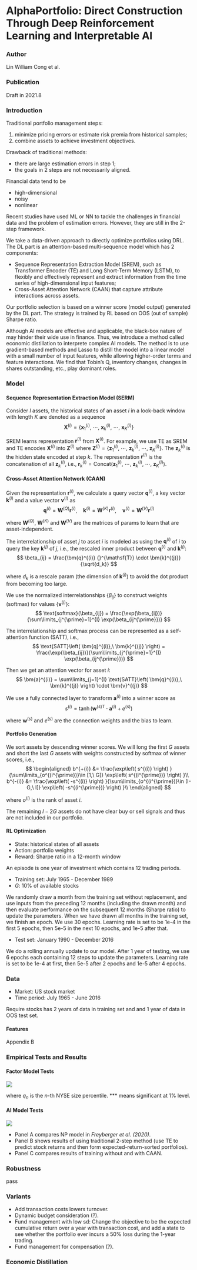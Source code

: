 # AlphaPortfolio: Direct Construction Through Deep Reinforcement Learning and Interpretable AI

### Author <!-- {docsify-ignore} -->
Lin William Cong et al.

### Publication <!-- {docsify-ignore} -->
Draft in 2021.8

### Introduction
Traditional portfolio management steps:
1. minimize pricing errors or estimate risk premia from historical samples;
2. combine assets to achieve investment objectives.

Drawback of traditional methods:
- there are large estimation errors in step 1;
- the goals in 2 steps are not necessarily aligned.

Financial data tend to be 
- high-dimensional
- noisy
- nonlinear

Recent studies have used ML or NN to tackle the challenges in financial data and the problem of estimation errors. However, they are still in the 2-step framework.

We take a data-driven approach to directly optimize portfolios using DRL. The DL part is an attention-based multi-sequence model which has 2 components: 
- Sequence Representation Extraction Model (SREM), such as Transformer Encoder (TE) and Long Short-Term Memory (LSTM), to flexibly and effectively represent and extract information from the time series of high-dimensional input features;
- Cross-Asset Attention Network (CAAN) that capture attribute interactions across assets.
 
Our portfolio selection is based on a winner score (model output) generated by the DL part. The strategy is trained by RL based on OOS (out of sample) Sharpe ratio.

Although AI models are effective and applicable, the black-box nature of may hinder their wide use in finance. Thus, we introduce a method called economic distillation to interprete complex AI models. The method is to use gradient-based methods and Lasso to distill the model into a linear model with a small number of input features, while allowing higher-order terms and feature interactions. We find that Tobin’s Q, inventory changes, changes in shares outstanding, etc., play dominant roles.

### Model

#### Sequence Representation Extraction Model (SERM)
Consider $I$ assets, the historical states of an asset $i$ in a look-back window with length $K$ are denoted as a sequence 
$$
\bm{X}^{(i)} = \left\{\bm{x}_1^{(i)},\ \cdots,\ \bm{x}_k^{(i)},\ \cdots,\ \bm{x}_K^{(i)} \right\}
$$

SREM learns representation $\bm{r}^{(i)}$ from $\bm{X}^{(i)}$. For example, we use TE as SREM and TE encodes $\bm{X}^{(i)}$ into $\bm{Z}^{(i)}$ where $\bm{Z}^{(i)}=\left\{\bm{z}_1^{(i)},\ \cdots,\ \bm{z}_k^{(i)},\ \cdots,\ \bm{z}_K^{(i)} \right\}$. The $\bm{z}_k^{(i)}$ is the hidden state encoded at step $k$. The representation $\bm{r}^{(i)}$ is the concatenation of all $\bm{z}_k^{(i)}$, i.e., $\bm{r}_k^{(i)}=\text{Concat}\left( \bm{z}_1^{(i)},\ \cdots,\ \bm{z}_k^{(i)},\ \cdots,\ \bm{z}_K^{(i)} \right)$.

#### Cross-Asset Attention Network (CAAN)
Given the representation $\bm{r}^{(i)}$, we calculate a query vector $\bm{q}^{(i)}$, a key vector $\bm{k}^{(i)}$ and a value vector $\bm{v}^{(i)}$ as 
$$
\bm{q}^{(i)} = \bm{W}^{(Q)} \bm{r}^{(i)},\quad \bm{k}^{(i)} = \bm{W}^{(K)} \bm{r}^{(i)},\quad \bm{v}^{(i)} = \bm{W}^{(V)} \bm{r}^{(i)}
$$

where $\bm{W}^{(Q)}$, $\bm{W}^{(K)}$ and $\bm{W}^{(V)}$ are the matrices of params to learn that are asset-independent.

The interrelationship of asset $j$ to asset $i$ is modeled as using the $\bm{q}^{(i)}$ of $i$ to query the key $\bm{k}^{(j)}$ of $j$, i.e., the rescaled inner product between $\bm{q}^{(i)}$ and $\bm{k}^{(j)}$: 
$$
\beta_{ij} = \frac{\bm{q}^{(i)} {}^{\mathsf{T}} \cdot \bm{k}^{(j)}}{\sqrt{d_k}}
$$

where $d_k$ is a rescale param (the dimension of $\bm{k}^{(j)}$) to avoid the dot product from becoming too large.

We use the normalized interrelationships $\left\{ \beta_{ij} \right\}$ to construct weights (softmax) for values $\left\{ \bm{v}^{(j)} \right\}$: 
$$
\text{softmax}(\beta_{ij}) = \frac{\exp(\beta_{ij})}{\sum\limits_{j^{\prime}=1}^{I} \exp(\beta_{ij^{\prime}})}
$$

The interrelationship and softmax process can be represented as a self-attention function (SATT), i.e., 
$$
\text{SATT}\left( \bm{q}^{(i)},\ \bm{k}^{(j)} \right) = \frac{\exp(\beta_{ij})}{\sum\limits_{j^{\prime}=1}^{I} \exp(\beta_{ij^{\prime}})}
$$

Then we get an attention vector for asset $i$: 
$$
\bm{a}^{(i)} = \sum\limits_{j=1}^{I} \text{SATT}\left( \bm{q}^{(i)},\ \bm{k}^{(j)} \right) \cdot \bm{v}^{(j)}
$$

We use a fully connected layer to transform $\bm{a}^{(i)}$ into a winner score as 
$$
s^{(i)} = \tanh \left( \bm{w}^{(s)} {}^{\mathsf{T}} \cdot \bm{a}^{(i)} + e^{(s)} \right) 
$$

where $\bm{w}^{(s)}$ and $e^{(s)}$ are the connection weights and the bias to learn.

#### Portfolio Generation
We sort assets by descending winner scores. We will long the first $G$ assets and short the last $G$ assets with weights constructed by softmax of winner scores, i.e., 
$$
\begin{aligned}
 b^{+(i)} &= \frac{\exp\left( s^{(i)} \right) }{\sum\limits_{o^{(i^{\prime})}\in [1,\ G]} \exp\left( s^{(i^{\prime})} \right) }\\
 b^{-(i)} &= \frac{\exp\left( -s^{(i)} \right) }{\sum\limits_{o^{(i^{\prime})}\in (I-G,\ I]} \exp\left( -s^{(i^{\prime})} \right) }\\
\end{aligned}
$$

where $o^{(i)}$ is the rank of asset $i$.

The remaining $I-2G$ assets do not have clear buy or sell signals and thus are not included in our portfolio.

#### RL Optimization
- State: historical states of all assets
- Action: portfolio weights
- Reward: Sharpe ratio in a 12-month window

An episode is one year of investment which contains 12 trading periods.

- Training set: July 1965 - December 1989
- $G$: 10\% of available stocks

We randomly draw a month from the training set without replacement, and use inputs from the preceding 12 months (including the drawn month) and then evaluate performance on the subsequent 12 months (Sharpe ratio) to update the parameters. When we have drawn all months in the training set, we finish an epoch. We use 30 epochs. Learning rate is set to be 1e-4 in the first 5 epochs, then 5e-5 in the next 10 epochs, and 1e-5 after that.

- Test set: January 1990 - December 2016

We do a rolling annually update to our model. After 1 year of testing, we use 6 epochs each containing 12 steps to update the parameters. Learning rate is set to be 1e-4 at first, then 5e-5 after 2 epochs and 1e-5 after 4 epochs.

### Data
- Market: US stock market
- Time period: July 1965 - June 2016

Require stocks has 2 years of data in training set and and 1 year of data in OOS test set.

#### Features
Appendix B

### Empirical Tests and Results

#### Factor Model Tests

![](image/2022-04-19-22-36-42.png)

where $q_n$ is the $n$-th NYSE size percentile. *** means significant at 1\% level.

#### AI Model Tests

![](image/2022-04-19-22-41-42.png)

- Panel A compares NP model in *Freyberger et al. (2020)*.
- Panel B shows results of using traditional 2-step method (use TE to predict stock returns and then form expected-return-sorted portfolios).
- Panel C compares results of training without and with CAAN.

### Robustness
pass

### Variants
- Add transaction costs lowers turnover.
- Dynamic budget consideration (?).
- Fund management with low sd: Change the objective to be the expected cumulative return over a year with transaction cost, and add a state to see whether the portfolio ever incurs a 50\% loss during the 1-year trading.
- Fund management for compensation (?).

### Economic Distillation
